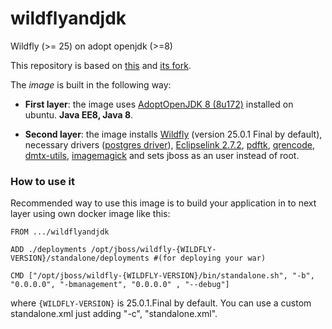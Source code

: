 # wildflyandjdk
Wildfly (>= 25) on adopt openjdk (>=8)

This repository is based on [this](https://github.com/svolotin/wildfly14adoptopenjdk8) and [its fork](https://github.com/posapiano-ops/wildfly14openjdk8).

The *image* is built in the following way:

- **First layer**: the image uses [AdoptOpenJDK 8 (8u172)](https://github.com/AdoptOpenJDK/openjdk-docker/blob/master/8/jdk/ubuntu/Dockerfile.hotspot.releases.full) installed on ubuntu. **Java EE8, Java 8**.

- **Second layer**: the image installs [Wildfly](https://github.com/wildfly/wildfly/releases/download/$WILDFLY_VERSION/wildfly-$WILDFLY_VERSION.tar.gz) (version 25.0.1 Final by default), necessary drivers ([postgres driver](http://www.java2s.com/ref/jar/download-postgresql4222jar-file.html)), [Eclipselink 2.7.2](https://mvnrepository.com/artifact/org.eclipse.persistence/org.eclipse.persistence.jpa/2.7.2), [pdftk](https://en.wikipedia.org/wiki/PDFtk), [qrencode](https://fukuchi.org/works/qrencode/manual/index.html), [dmtx-utils](https://github.com/dmtx/dmtx-utils), [imagemagick](https://imagemagick.org/index.php) and sets jboss as an user instead of root.

### **How to use it**

Recommended way to use this image is to build your application in to next layer using own docker image like this:
```docker
FROM .../wildflyandjdk

ADD ./deployments /opt/jboss/wildfly-{WILDFLY-VERSION}/standalone/deployments #(for deploying your war)

CMD ["/opt/jboss/wildfly-{WILDFLY-VERSION}/bin/standalone.sh", "-b", "0.0.0.0", "-bmanagement", "0.0.0.0" , "--debug"]
```
where `{WILDFLY-VERSION}` is 25.0.1.Final by default. 
You can use a custom standalone.xml just adding  "-c", "standalone.xml".
